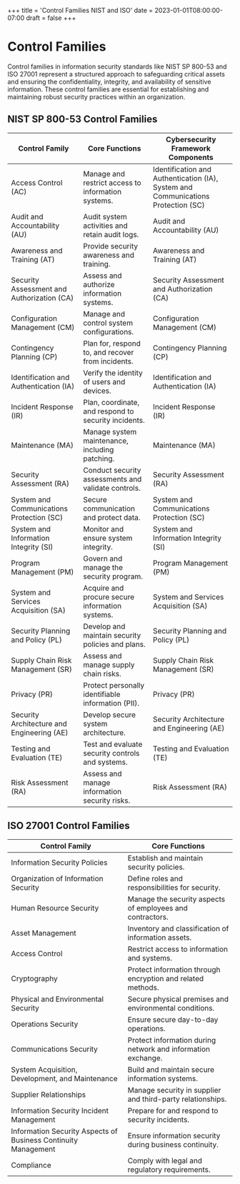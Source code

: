 +++
title = 'Control Families NIST and ISO'
date = 2023-01-01T08:00:00-07:00
draft = false
+++

# Control Families

Control families in information security standards like NIST SP 800-53 and ISO 27001 represent a structured approach to safeguarding critical assets and ensuring the confidentiality, integrity, and availability of sensitive information. These control families are essential for establishing and maintaining robust security practices within an organization.

## NIST SP 800-53 Control Families

| Control Family                 | Core Functions                                     | Cybersecurity Framework Components  |
| ------------------------------ | -------------------------------------------------- | ----------------------------------- |
| Access Control (AC)           | Manage and restrict access to information systems. | Identification and Authentication (IA), System and Communications Protection (SC) |
| Audit and Accountability (AU)  | Audit system activities and retain audit logs.     | Audit and Accountability (AU)     |
| Awareness and Training (AT)    | Provide security awareness and training.           | Awareness and Training (AT)       |
| Security Assessment and Authorization (CA) | Assess and authorize information systems. | Security Assessment and Authorization (CA) |
| Configuration Management (CM)  | Manage and control system configurations.           | Configuration Management (CM)     |
| Contingency Planning (CP)     | Plan for, respond to, and recover from incidents.   | Contingency Planning (CP)         |
| Identification and Authentication (IA) | Verify the identity of users and devices. | Identification and Authentication (IA) |
| Incident Response (IR)        | Plan, coordinate, and respond to security incidents. | Incident Response (IR)           |
| Maintenance (MA)              | Manage system maintenance, including patching.       | Maintenance (MA)                 |
| Security Assessment (RA)      | Conduct security assessments and validate controls.  | Security Assessment (RA)         |
| System and Communications Protection (SC) | Secure communication and protect data. | System and Communications Protection (SC) |
| System and Information Integrity (SI) | Monitor and ensure system integrity. | System and Information Integrity (SI) |
| Program Management (PM)       | Govern and manage the security program.             | Program Management (PM)          |
| System and Services Acquisition (SA) | Acquire and procure secure information systems. | System and Services Acquisition (SA) |
| Security Planning and Policy (PL) | Develop and maintain security policies and plans. | Security Planning and Policy (PL) |
| Supply Chain Risk Management (SR) | Assess and manage supply chain risks. | Supply Chain Risk Management (SR) |
| Privacy (PR)                  | Protect personally identifiable information (PII). | Privacy (PR)                      |
| Security Architecture and Engineering (AE) | Develop secure system architecture. | Security Architecture and Engineering (AE) |
| Testing and Evaluation (TE)    | Test and evaluate security controls and systems.     | Testing and Evaluation (TE)      |
| Risk Assessment (RA)          | Assess and manage information security risks.       | Risk Assessment (RA)            |


## ISO 27001 Control Families

| Control Family                         | Core Functions                                               |
| -------------------------------------- | ------------------------------------------------------------ |
| Information Security Policies          | Establish and maintain security policies.                     |
| Organization of Information Security   | Define roles and responsibilities for security.               |
| Human Resource Security                | Manage the security aspects of employees and contractors.     |
| Asset Management                       | Inventory and classification of information assets.          |
| Access Control                         | Restrict access to information and systems.                   |
| Cryptography                           | Protect information through encryption and related methods.  |
| Physical and Environmental Security    | Secure physical premises and environmental conditions.       |
| Operations Security                    | Ensure secure day-to-day operations.                          |
| Communications Security                | Protect information during network and information exchange.  |
| System Acquisition, Development, and Maintenance | Build and maintain secure information systems.   |
| Supplier Relationships                 | Manage security in supplier and third-party relationships.   |
| Information Security Incident Management | Prepare for and respond to security incidents.        |
| Information Security Aspects of Business Continuity Management | Ensure information security during business continuity. |
| Compliance                             | Comply with legal and regulatory requirements.                |

